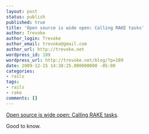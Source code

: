 ```yaml
---
layout: post
status: publish
published: true
title: 'Open source is wide open: Calling RAKE tasks'
author: Trevoke
author_login: Trevoke
author_email: trevoke@gmail.com
author_url: http://trevoke.net
wordpress_id: 189
wordpress_url: http://trevoke.net/blog/?p=189
date: 2009-12-15 14:38:25.000000000 -05:00
categories:
- rails
tags:
- rails
- rake
comments: []
---
```

<a href="http://railsblogger.blogspot.com/2009/03/in-queue_15.html">Open source is wide open: Calling RAKE tasks</a>.

Good to know.
